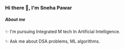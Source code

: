 ### Hi there 👋, I'm Sneha Pawar

<!--
**snehap132/snehap132** is a ✨ _special_ ✨ repository because its `README.md` (this file) appears on your GitHub profile.

Here are some ideas to get you started:

- 🔭 I’m currently working on 
- 🌱 I’m currently learning Data Structure and Algorithm.

- 🤔 I’m looking for help with ...
- 💬 Ask me about ...
- 📫 How to reach me: ...
- 😄 Pronouns: ...
- ⚡ Fun fact: ...
-->
##### About me
✨ I'm pursuing Integrated M tech In Artificial Intelligence.

✨ Ask me about DSA problems, ML algorithms.
